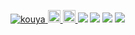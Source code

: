 <p align="left">
  <a href="https://github.com/kouya0205/kouya0205">
    <img src="https://komarev.com/ghpvc/?username=kouya0205" alt="kouya" />
  </a>
  <a href="http://twitter.com/Ko_ya_NOL">
    <img height="20" src="https://img.shields.io/twitter/follow/Ko_ya_NOL?label=Twitter&logo=twitter&style=flat" />
  </a>
  <a href="https://github.com/kouya0205">
    <img height="20" src="https://img.shields.io/github/followers/kouya0205?label=follow&logo=github&style=flat" />
  </a>
   <img src="https://github-profile-trophy.vercel.app/?username=kouya0205" />
  <a/>
  <img src="http://github-profile-summary-cards.vercel.app/api/cards/profile-details?username=kouya0205&theme=vue" />
  <img src="https://github-readme-stats.vercel.app/api/top-langs?username=kouya0205" />
  <img src="https://skillicons.dev/icons?i=html,css,js,typescript" />
</p>
